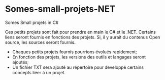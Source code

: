 # Somes-small-projets-NET

Somes Small projets in C#

Ces petits projets sont fait pour prendre en main le C# et le .NET.
Certains liens seront fournis en fonctions des projets.
Si, il y aurait du contenus Open source, les sources seront fournis.

- Chaques petits projets fournis pourrions évolués rapidement;
- En fonction des projets, les versions des outils et langages seront ajoutés;
- Un fichier TXT sera ajouté au répertoire pour developpé certains concepts liéer à un projet.


